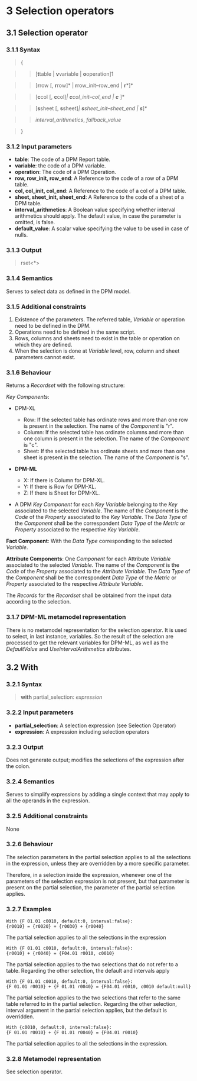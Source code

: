 # 3 Selection operators

## 3.1 Selection operator

### 3.1.1 Syntax


> {
  
>> [**t**table | **v**variable | **o**operation]1

>> [**r**row [, **r**row]* | **r**row_init–row_end | **r***]*

>> [**c**col [, **c**col]*| **c**col_init–col_end | **c*** ]*

>> [**s**sheet [, **s**sheet]*| **s**sheet_init–sheet_end | **s***]*

>> _interval_arithmetics_, _fallback_value_

>}

### 3.1.2 Input parameters

- **table**: The code of a DPM Report table.
- **variable**: the code of a DPM variable.
- **operation**: The code of a DPM Operation.
- **row, row_init, row_end**: A Reference to the code of a row of a DPM table.
- **col, col_init, col_end**: A Reference to the code of a col of a DPM table.
- **sheet, sheet_init, sheet_end**: A Reference to the code of a sheet of a DPM table.
- **interval_arithmetics**: A Boolean value specifying whether interval arithmetics should apply. The default value, in case the parameter is omitted, is false.
- **default_value**: A scalar value specifying the value to be used in case of nulls.

### 3.1.3 Output

> rset<*>

### 3.1.4 Semantics

Serves to select data as defined in the DPM model.

### 3.1.5 Additional constraints

1. Existence of the parameters. The referred table, _Variable_ or operation need to be defined in the DPM.
2. Operations need to be defined in the same script.
3. Rows, columns and sheets need to exist in the table or operation on which they are defined.
4. When the selection is done at _Variable_ level, row, column and sheet parameters cannot exist.

### 3.1.6 Behaviour

Returns a _Recordset_ with the following structure:

_Key Components_:

- DPM-XL

  - Row: If the selected table has ordinate rows and more than one row is present in the selection. The name of the _Component_ is "r".
  - Column: If the selected table has ordinate columns and more than one column is present in the selection. The name of the _Component_ is "c".
  - Sheet: If the selected table has ordinate sheets and more than one sheet is present in the selection. The name of the _Component_ is "s".

- **DPM-ML**
  - X: If there is Column for DPM-XL.
  - Y: If there is Row for DPM-XL.
  - Z: If there is Sheet for DPM-XL.
- A DPM _Key Component_ for each _Key Variable_ belonging to the _Key_ associated to the selected _Variable_. The name of the _Component_ is the _Code_ of the _Property_ associated to the _Key Variable_. The _Data Type_ of the _Component_ shall be the correspondent _Data Type_ of the _Metric_ or _Property_ associated to the respective _Key Variable_.

**Fact Component**: With the _Data Type_ corresponding to the selected _Variable_.

**Attribute Components**: One _Component_ for each Attribute _Variable_ associated to the selected _Variable_. The name of the _Component_ is the _Code_ of the _Property_ associated to the _Attribute Variable_. The _Data Type_ of the _Component_ shall be the correspondent _Data Type_ of the _Metric_ or _Property_ associated to the respective _Attribute Variable_.

The _Records_ for the _Recordset_ shall be obtained from the input data according to the selection.

### 3.1.7 DPM-ML metamodel representation

There is no metamodel representation for the selection operator. It is used to select, in last instance, variables. So the result of the selection are processed to get the relevant variables for DPM-ML, as well as the _DefaultValue_ and _UseIntervalArithmetics_ attributes.

## 3.2 With

### 3.2.1 Syntax

> **with** partial_selection: _expression_


### 3.2.2 Input parameters

- **partial_selection**: A selection expression (see Selection Operator)
- **expression**: A expression including selection operators

### 3.2.3 Output

Does not generate output; modifies the selections of the expression after the colon.

### 3.2.4 Semantics

Serves to simplify expressions by adding a single context that may apply to all the operands in the expression.

### 3.2.5 Additional constraints

None

### 3.2.6 Behaviour

The selection parameters in the partial selection applies to all the selections in the expression, unless they are overridden by a more specific parameter.

Therefore, in a selection inside the expression, whenever one of the parameters of the selection expression is not present, but that parameter is present on the partial selection, the parameter of the partial selection applies.

### 3.2.7 Examples

```
With {F 01.01 c0010, default:0, interval:false}:
{r0010} = {r0020} + {r0030} + {r0040}
```

The partial selection applies to all the selections in the expression

```
With {F 01.01 c0010, default:0, interval:false}:
{r0010} + {r0040} = {F04.01 r0010, c0010}
```

The partial selection applies to the two selections that do not refer to a table. Regarding the other selection, the default and intervals apply

```
With {F 01.01 c0010, default:0, interval:false}:
{F 01.01 r0010} + {F 01.01 r0040} = {F04.01 r0010, c0010 default:null}
```

The partial selection applies to the two selections that refer to the same table referred to in the partial selection. Regarding the other selection, interval argument in the partial selection applies, but the default is overridden.

```
With {c0010, default:0, interval:false}:
{F 01.01 r0010} + {F 01.01 r0040} = {F04.01 r0010}
```

The partial selection applies to all the selections in the expression.

### 3.2.8 Metamodel representation

See selection operator.